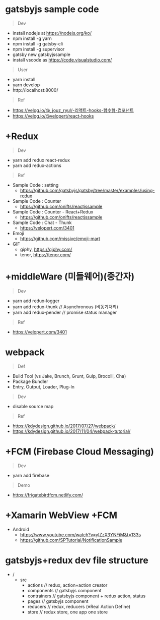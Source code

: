 # gatsbyjs sample code

> Dev 
- install nodejs at https://nodejs.org/ko/
- npm install -g yarn 
- npm install -g gatsby-cli
- npm install -g supervisor
- gatsby new gatsbyjssample
- install vscode as https://code.visualstudio.com/

> User 
- yarn install 
- yarn develop
- http://localhost:8000/

> Ref
- https://velog.io/@_jouz_ryul/-리액트-hooks-함수형-컴포넌트
- https://velog.io/@velopert/react-hooks

# +Redux

> Dev
- yarn add redux react-redux
- yarn add redux-actions 

> Ref
- Sample Code : setting 
  - https://github.com/gatsbyjs/gatsby/tree/master/examples/using-redux
- Sample Code : Counter 
  - https://github.com/onifts/reactjssample
- Sample Code : Counter - React+Redux 
  - https://github.com/onifts/reactjssample
- Sample Code : Chat - Thunk
  - https://velopert.com/3401
- Emoji 
  - https://github.com/missive/emoji-mart
- GIF
  - giphy, https://giphy.com/
  - tenor, https://tenor.com/

# +middleWare (미들웨어)(중간자)

> Dev
- yarn add redux-logger 
- yarn add redux-thunk // Asynchronous (비동기처리)
- yarn add redux-pender // promise status manager 

> Ref
- https://velopert.com/3401

# webpack 

> Def
- Build Tool (vs Jake, Brunch, Grunt, Gulp, Brocolli, Cha)
- Package Bundler
- Entry, Output, Loader, Plug-In

> Dev
- disable source map 

> Ref 
- https://kdydesign.github.io/2017/07/27/webpack/
- https://kdydesign.github.io/2017/11/04/webpack-tutorial/

# +FCM (Firebase Cloud Messaging)

> Dev 
- yarn add firebase

> Demo
- https://frigatebirdfcm.netlify.com/

# +Xamarin WebView +FCM
- Android 
  - https://www.youtube.com/watch?v=yIZzX3YNFiM&t=133s
  - https://github.com/SPTutorial/NotificationSample

# gatsbyjs+redux dev file structure
- /
  - src
    - actions // redux, action+action creator 
    - components // gatsbyjs component
    - contrainers // gatsbyjs component + redux action, status
    - pages // gatsbyjs component
    - reducers // redux, reducers (※Real Action Define)
    - store // redux store, one app one store 


